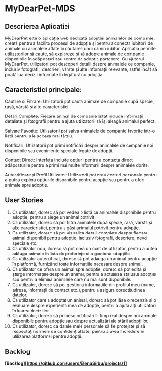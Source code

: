 # MyDearPet-MDS
## Descrierea Aplicatiei
  MyDearPet este o aplicație web dedicată adopției animalelor de companie, creată pentru a facilita procesul de adopție și pentru a conecta iubitorii de animale cu animalele aflate în căutarea unui cămin iubitor. Aplicația permite utilizatorilor să caute, să exploreze și să adopte animale de companie disponibile în adăposturi sau centre de adopție partenere. Cu ajutorul MyDearPet, utilizatorii pot descoperi detalii despre animalele de companie, inclusiv fotografii, descrieri, vârste și alte informații relevante, astfel încât să poată lua decizii informate în legătură cu adopția.
## Caracteristici principale:
Căutare și Filtrare: Utilizatorii pot căuta animale de companie după specie, rasă, vârstă și alte caracteristici.

Detalii Complete: Fiecare animal de companie listat include informații detaliate și fotografii pentru a ajuta utilizatorii să își aleagă animalul perfect.

Salvare Favorite: Utilizatorii pot salva animalele de companie favorite într-o listă pentru a le accesa mai târziu.

Notificări: Utilizatorii pot primi notificări despre animalele de companie noi disponibile sau evenimente speciale legate de adopții.

Contact Direct: Interfața include opțiuni pentru a contacta direct adăposturile pentru a primi mai multe informații despre animalele dorite.

Autentificare și Profil Utilizator: Utilizatorii pot crea conturi personale pentru a putea explora opțiunile disponibile pentru adopție sau pentru a oferi animale spre adoptie.
## User Stories
1. Ca utilizator, doresc să pot vedea o listă cu animalele disponibile pentru adopție, pentru a alege un animal potrivit.
2. Ca utilizator, doresc să pot filtra animalele după specie, rasă, vârstă și alte caracteristici, pentru a găsi animalul potrivit pentru adopție.
3. Ca utilizator, doresc să pot vizualiza detalii complete despre fiecare animal disponibil pentru adopție, inclusiv fotografii, descriere, nevoi speciale etc.
4. Ca utilizator nou, doresc să pot crea un cont de utilizator, pentru a putea adăuga animale în lista de preferințe și a gestiona adopțiile.
5. Ca utilizator autentificat, doresc să pot adăuga un animal pentru adopție în platformă, furnizând toate informațiile necesare despre animal.
6. Ca utilizator ce ofera un animal spre adoptie, doresc să pot edita și șterge informațiile despre un animal, pentru a actualiza statusul adopției sau pentru a elimina animalele care nu mai sunt disponibile.
7. Ca utilizator, doresc să pot gestiona informațiile din profilul meu (nume, adresa, informații de contact etc.), pentru a asigura corectitudinea datelor.
8. Ca utilizator care a adoptat un animal, doresc să pot lăsa o recenzie și o evaluare despre experiența mea de adopție, pentru a ajuta alți utilizatori în luarea deciziilor.
9. Ca utilizator, doresc să primesc notificări în timp real despre noi animale disponibile pentru adopție sau despre actualizări ale stării adopțiilor.
10. Ca utilizator, doresc ca datele mele personale să fie protejate și să respectați normele de confidențialitate, pentru a avea încredere în utilizarea platformei pentru adopții.
## Backlog
**[Backlog][https://github.com/users/ElenaSirbu/projects/1]**

